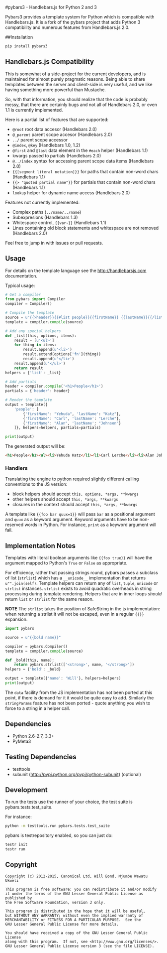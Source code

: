 #pybars3 - Handlebars.js for Python 2 and 3

Pybars3 provides a template system for Python which is compatible with
Handlebars.js. It is a fork of the pybars project that adds Python 3
compatibility and numerous features from Handlebars.js 2.0.

##Installation

```bash
pip install pybars3
```

## Handlebars.js Compatibility

This is somewhat of a side-project for the current developers, and is
maintained for almost purely pragmatic reasons. Being able to share templates
between the server and client-side is very useful, and we like having something
more powerful than Mustache.

So, with that information, you should realize that the code is probably messy,
that there are certainly bugs and not all of Handlebars 2.0, or even 1.1 is
currently implemented.

Here is a partial list of features that are supported:

 - `@root` root data accesor (Handlebars 2.0)
 - `@_parent` parent scope accesor (Handlebars 2.0)
 - `../` parent scope accessor
 - `@index`, `@key` (Handlebars 1.0, 1.2)
 - `@first` and `@last` data element in the `#each` helper (Handlebars 1.1)
 - kwargs passed to partials (Handlebars 2.0)
 - `@../index` syntax for accessing parent scope data items (Handlebars 2.0)
 - `{{[segment literal notation]}}` for paths that contain non-word chars (Handlebars 1.1)
 - `{{> "quoted partial name"}}` for partials that contain non-word chars (Handlebars 1.1)
 - `lookup` helper for dynamic name access (Handlebars 2.0)

Features not currently implemented:

 - Complex paths (`../name/../name`)
 - Subexpresions (Handlebars 1.3)
 - Whitespace control, `{{var~}}` (Handlebars 1.1)
 - Lines containing old block statements and whitespace are not removed (Handlebars 2.0)

Feel free to jump in with issues or pull requests.

## Usage

For details on the template language see the http://handlebarsjs.com
documentation.

Typical usage:

```python
# Get a compiler
from pybars import Compiler
compiler = Compiler()

# Compile the template
source = u"{{>header}}{{#list people}}{{firstName}} {{lastName}}{{/list}}"
template = compiler.compile(source)

# Add any special helpers
def _list(this, options, items):
    result = [u'<ul>']
    for thing in items:
        result.append(u'<li>')
        result.extend(options['fn'](thing))
        result.append(u'</li>')
    result.append(u'</ul>')
    return result
helpers = {'list': _list}

# Add partials
header = compiler.compile('<h1>People</h1>')
partials = {'header': header}

# Render the template
output = template({
    'people': [
        {'firstName': "Yehuda", 'lastName': "Katz"},
        {'firstName': "Carl", 'lastName': "Lerche"},
        {'firstName': "Alan", 'lastName': "Johnson"}
    ]}, helpers=helpers, partials=partials)

print(output)
```

The generated output will be:

```html
<h1>People</h1><ul><li>Yehuda Katz</li><li>Carl Lerche</li><li>Alan Johnson</li></ul>
```

### Handlers

Translating the engine to python required slightly different calling
conventions to the JS version:

* block helpers should accept `this, options, *args, **kwargs`
* other helpers should accept `this, *args, **kwargs`
* closures in the context should accept `this, *args, **kwargs`

A template like `{{foo bar quux=1}}` will pass `bar` as a positional argument and
`quux` as a keyword argument. Keyword arguments have to be non-reserved words in
Python. For instance, `print` as a keyword argument will fail.

## Implementation Notes

Templates with literal boolean arguments like `{{foo true}}` will have the
argument mapped to Python's `True` or `False` as appropriate.

For efficiency, rather that passing strings round, pybars passes a subclass of
list (`strlist`) which has a `__unicode__` implementation that returns
`u"".join(self)`. Template helpers can return any of `list`, `tuple`, `unicode` or
`strlist` instances. `strlist` exists to avoid quadratic overheads in string
processing during template rendering. Helpers that are in inner loops *should*
return `list` or `strlist` for the same reason.

**NOTE** The `strlist` takes the position of SafeString in the js implementation:
when returning a strlist it will not be escaped, even in a regular `{{}}`
expansion.

```python
import pybars

source = u"{{bold name}}"

compiler = pybars.Compiler()
template = compiler.compile(source)

def _bold(this, name):
    return pybars.strlist(['<strong>', name, '</strong>'])
helpers = {'bold': _bold}

output = template({'name': 'Will'}, helpers=helpers)
print(output)
```

The `data` facility from the JS implementation has not been ported at this
point, if there is demand for it it would be quite easy to add. Similarly
the `stringParams` feature has not been ported - quote anything you wish to force
to a string in a helper call.

## Dependencies

* Python 2.6-2.7, 3.3+
* PyMeta3

## Testing Dependencies

* testtools
* subunit (http://pypi.python.org/pypi/python-subunit) (optional)

## Development

To run the tests use the runner of your choice, the test suite is
pybars.tests.test_suite.

For instance:

```bash
python -m testtools.run pybars.tests.test_suite
```

pybars is testrepository enabled, so you can just do:

```bash
testr init
testr run
```

## Copyright

```
Copyright (c) 2012-2015, Canonical Ltd, Will Bond, Mjumbe Wawatu Ukweli

This program is free software: you can redistribute it and/or modify
it under the terms of the GNU Lesser General Public License as published by
the Free Software Foundation, version 3 only.

This program is distributed in the hope that it will be useful,
but WITHOUT ANY WARRANTY; without even the implied warranty of
MERCHANTABILITY or FITNESS FOR A PARTICULAR PURPOSE.  See the
GNU Lesser General Public License for more details.

You should have received a copy of the GNU Lesser General Public License
along with this program.  If not, see <http://www.gnu.org/licenses/>.
GNU Lesser General Public License version 3 (see the file LICENSE).
```
